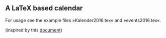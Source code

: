 ## A LaTeX based calendar

For usage see the example files »Kalender2016.tex« and »events2016.tex«.

(inspired by this [document](http://www.texample.net/tikz/examples/a-calender-for-doublesided-din-a4/))
